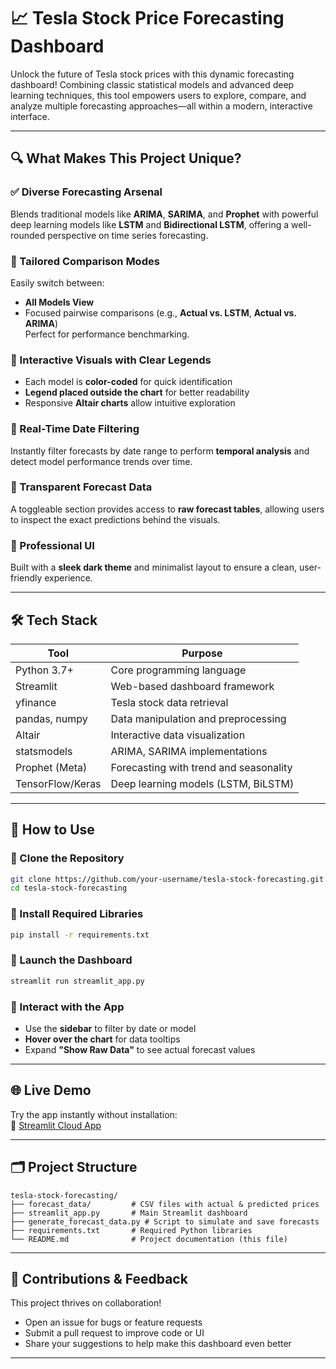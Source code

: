
# 📈 Tesla Stock Price Forecasting Dashboard

Unlock the future of Tesla stock prices with this dynamic forecasting dashboard! Combining classic statistical models and advanced deep learning techniques, this tool empowers users to explore, compare, and analyze multiple forecasting approaches—all within a modern, interactive interface.

---

## 🔍 What Makes This Project Unique?

### ✅ Diverse Forecasting Arsenal  
Blends traditional models like **ARIMA**, **SARIMA**, and **Prophet** with powerful deep learning models like **LSTM** and **Bidirectional LSTM**, offering a well-rounded perspective on time series forecasting.

### 🔄 Tailored Comparison Modes  
Easily switch between:
- **All Models View**
- Focused pairwise comparisons (e.g., **Actual vs. LSTM**, **Actual vs. ARIMA**)  
Perfect for performance benchmarking.

### 🎨 Interactive Visuals with Clear Legends  
- Each model is **color-coded** for quick identification  
- **Legend placed outside the chart** for better readability  
- Responsive **Altair charts** allow intuitive exploration

### 📅 Real-Time Date Filtering  
Instantly filter forecasts by date range to perform **temporal analysis** and detect model performance trends over time.

### 🔢 Transparent Forecast Data  
A toggleable section provides access to **raw forecast tables**, allowing users to inspect the exact predictions behind the visuals.

### 🌙 Professional UI  
Built with a **sleek dark theme** and minimalist layout to ensure a clean, user-friendly experience.

---

## 🛠 Tech Stack

| Tool               | Purpose                                 |
|--------------------|------------------------------------------|
| Python 3.7+        | Core programming language                |
| Streamlit          | Web-based dashboard framework            |
| yfinance           | Tesla stock data retrieval               |
| pandas, numpy      | Data manipulation and preprocessing      |
| Altair             | Interactive data visualization           |
| statsmodels        | ARIMA, SARIMA implementations            |
| Prophet (Meta)     | Forecasting with trend and seasonality   |
| TensorFlow/Keras   | Deep learning models (LSTM, BiLSTM)      |

---

## 🎯 How to Use

### 🔹 Clone the Repository
```bash
git clone https://github.com/your-username/tesla-stock-forecasting.git
cd tesla-stock-forecasting
```

### 🔹 Install Required Libraries
```bash
pip install -r requirements.txt
```

### 🔹 Launch the Dashboard
```bash
streamlit run streamlit_app.py
```

### 🔹 Interact with the App
- Use the **sidebar** to filter by date or model
- **Hover over the chart** for data tooltips
- Expand **"Show Raw Data"** to see actual forecast values

---

## 🌐 Live Demo

Try the app instantly without installation:  
🔗 [Streamlit Cloud App](https://timeseries-8tadzglttnvakkfwxujcgj.streamlit.app/)

---

## 🗂 Project Structure

```
tesla-stock-forecasting/
├── forecast_data/         # CSV files with actual & predicted prices
├── streamlit_app.py       # Main Streamlit dashboard
├── generate_forecast_data.py # Script to simulate and save forecasts
├── requirements.txt       # Required Python libraries
└── README.md              # Project documentation (this file)
```

---

## 🤝 Contributions & Feedback

This project thrives on collaboration!  
- Open an issue for bugs or feature requests  
- Submit a pull request to improve code or UI  
- Share your suggestions to help make this dashboard even better

---
